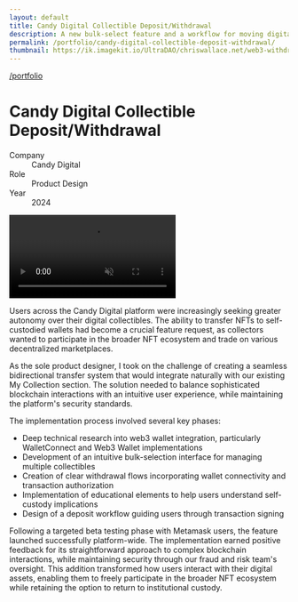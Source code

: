 ```yaml
---
layout: default
title: Candy Digital Collectible Deposit/Withdrawal
description: A new bulk-select feature and a workflow for moving digital collectibles between self-custodied and institutional-custodied wallets.
permalink: /portfolio/candy-digital-collectible-deposit-withdrawal/
thumbnail: https://ik.imagekit.io/UltraDAO/chriswallace.net/web3-withdrawal-thumbnail.png
---
```


<div class="portfolio-group-heading">
  <a class="back fade-in-element" href="/portfolio/">/portfolio</a>
  <h1 class="fade-in-element mb-3">Candy Digital Collectible Deposit/Withdrawal</h1>
  <dl class="project-list fade-in-element">
    <div>
      <dt>Company</dt>
      <dd>Candy Digital</dd>
    </div>
    <div>
      <dt>Role</dt>
      <dd>Product Design</dd>
    </div>
    <div>
      <dt>Year</dt>
      <dd>2024</dd>
    </div>
  </dl>
</div>

<div class="fade-in-element content-container-wo mb-12">
  <div class="flex flex-col py-3 bg-black">
    <div class="mx-auto">
        <div class="video-player">
            <video id="portfolioVideo" data-type="video" controls muted playsinline autoplay loop loading="lazy">
                <source src="/assets/video/withdrawal-deposit.mp4" type="video/mp4">
                Your browser does not support HTML5 video.
            </video>
        </div>
    </div>
  </div>
</div>

<div class="portfolio-content-wrapper">
  <p class="fade-in-element">
    Users across the Candy Digital platform were increasingly seeking greater autonomy over their digital collectibles. The ability to transfer NFTs to self-custodied wallets had become a crucial feature request, as collectors wanted to participate in the broader NFT ecosystem and trade on various decentralized marketplaces.
  </p>

  <p class="fade-in-element">
    As the sole product designer, I took on the challenge of creating a seamless bidirectional transfer system that would integrate naturally with our existing My Collection section. The solution needed to balance sophisticated blockchain interactions with an intuitive user experience, while maintaining the platform's security standards.
  </p>

  <p class="fade-in-element">
    The implementation process involved several key phases:
  </p>

  <ul class="fade-in-element mt-0 pl-4 list-disc">
    <li>Deep technical research into web3 wallet integration, particularly WalletConnect and Web3 Wallet implementations</li>
    <li>Development of an intuitive bulk-selection interface for managing multiple collectibles</li>
    <li>Creation of clear withdrawal flows incorporating wallet connectivity and transaction authorization</li>
    <li>Implementation of educational elements to help users understand self-custody implications</li>
    <li>Design of a deposit workflow guiding users through transaction signing</li>
  </ul>

  <p class="fade-in-element">
    Following a targeted beta testing phase with Metamask users, the feature launched successfully platform-wide. The implementation earned positive feedback for its straightforward approach to complex blockchain interactions, while maintaining security through our fraud and risk team's oversight. This addition transformed how users interact with their digital assets, enabling them to freely participate in the broader NFT ecosystem while retaining the option to return to institutional custody.
  </p>
</div>
